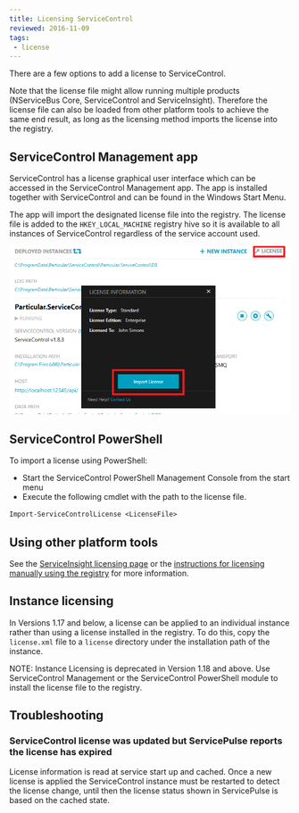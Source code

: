 ```yaml
---
title: Licensing ServiceControl
reviewed: 2016-11-09
tags:
 - license
---
```


There are a few options to add a license to ServiceControl.

Note that the license file might allow running multiple products (NServiceBus Core, ServiceControl and ServiceInsight). Therefore the license file can also be loaded from other platform tools to achieve the same end result, as long as the licensing method imports the license into the registry.


## ServiceControl Management app

ServiceControl has a license graphical user interface which can be accessed in the ServiceControl Management app. The app is installed together with ServiceControl and can be found in the Windows Start Menu.

The app will import the designated license file into the registry. The license file is added to the `HKEY_LOCAL_MACHINE` registry hive so it is available to all instances of ServiceControl regardless of the service account used.

![](managementutil-addlicense.png 'width=500')


## ServiceControl PowerShell

To import a license using PowerShell:

 * Start the ServiceControl PowerShell Management Console from the start menu
 * Execute the following cmdlet with the path to the license file.

```ps
Import-ServiceControlLicense <LicenseFile>
```

## Using other platform tools

See the [ServiceInsight licensing page](/serviceinsight/license.md) or the [instructions for licensing manually using the registry](/nservicebus/licensing#license-management-using-the-registry) for more information.


## Instance licensing

In Versions 1.17 and below, a license can be applied to an individual instance rather than using a license installed in the registry. To do this, copy the `license.xml` file to a `license` directory under the installation path of the instance.

NOTE: Instance Licensing is deprecated in Version 1.18 and above. Use ServiceControl Management or the ServiceControl PowerShell module to install the license file to the registry.



## Troubleshooting


### ServiceControl license was updated but ServicePulse reports the license has expired

License information is read at service start up and cached. Once a new license is applied the ServiceControl instance must be restarted to detect the license change, until then the license status shown in ServicePulse is based on the cached state.

